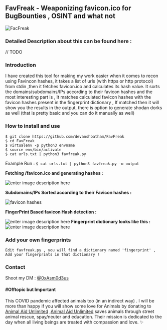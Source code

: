 ## FavFreak - Weaponizing favicon.ico for BugBounties , OSINT and what not

![FacFreak](https://raw.githubusercontent.com/devanshbatham/FavFreak/master/static/logo.PNG)
### Detailed Description about this can be found here : 
// TODO

### Introduction 
I have created this tool for making my work easier when it comes to recon using Favincon hashes, it takes a list of urls (with https or http protocol) from stdin ,then it fetches favicon.ico and calculates its hash value. It sorts the domains/subdomains/IPs according to their favicon hashes and the most interesting part is , It matches calculated favicon hashes with the favicon hashes present in the fingerprint dictionary , If matched then it will show you the results in the output, there is option to generate shodan dorks as well (that is pretty basic and you can do it manually as well)

### How to install and use 
```
$ git clone https://github.com/devanshbatham/FavFreak
$ cd FavFreak
$ virtualenv -p python3 envname
$ source env/bin/activate
$ cat urls.txt | python3 favfreak.py 

```

Example Run : 
``$ cat urls.txt | python3 favfreak.py -o output``

**Fetching /favicon.ico and generating hashes :**

![enter image description here](https://raw.githubusercontent.com/devanshbatham/FavFreak/master/static/favfreak.PNG)

**Subdomains/IPs Sorted according to their Favicon hashes :**

![favicon hashes](https://cdn-images-1.medium.com/max/1200/1*sqv1KLo5BBaLKSGSUwFUfw.png)

**FingerPrint Based favicon Hash detection :**

![enter image description here](https://cdn-images-1.medium.com/max/1200/1*2ncy9qEy9_-6CMDYLUa9XA.png)
**Fingerprint dictionary looks like this :**
![enter image description here](https://cdn-images-1.medium.com/max/1200/1*Tnn02JMqeZmIE-XSeSSFvw.png)
### Add your own fingerprints
```
Edit favfreak.py , you will find a dictionary named 'fingerprint' , 
Add your fingerprints in that dictionary !

```

### Contact

Shoot my DM : [@0xAsm0d3us](https://twitter.com/0xAsm0d3us)

#### #Offtopic but Important

This COVID pandemic affected animals too (in an indirect way) . I will be more than happy if you will show some love for Animals by donating to [Animal Aid Unlimited](https://animalaidunlimited.org/) ,[Animal Aid Unlimited](https://animalaidunlimited.org/) saves animals through street animal rescue, spay/neuter and education. Their mission is dedicated to the day when all living beings are treated with compassion and love. ✨
